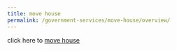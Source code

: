 ```yaml
---
title: move house
permalink: /government-services/move-house/overview/
---
```


click here to [move house](/government-services/buying-a-hdb/overview/)